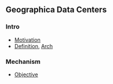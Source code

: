 ## Geographica Data Centers


### Intro
- [Motivation](./file/examples.md)
- [Definition](), [Arch]()



### Mechanism
- [Objective](./file/scheduleObj.md)









